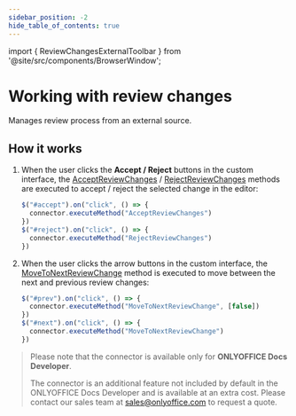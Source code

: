 ```yaml
---
sidebar_position: -2
hide_table_of_contents: true
---
```


import { ReviewChangesExternalToolbar } from '@site/src/components/BrowserWindow';

# Working with review changes

Manages review process from an external source.

<ReviewChangesExternalToolbar/>

## How it works

1. When the user clicks the **Accept / Reject** buttons in the custom interface, the [AcceptReviewChanges](/site/docs/plugin-and-macros/interacting-with-editors/text-document-api/Methods/AcceptReviewChanges.md) / [RejectReviewChanges](/site/docs/plugin-and-macros/interacting-with-editors/text-document-api/Methods/RejectReviewChanges.md) methods are executed to accept / reject the selected change in the editor:

   ``` ts
   $("#accept").on("click", () => {
     connector.executeMethod("AcceptReviewChanges")
   })
   $("#reject").on("click", () => {
     connector.executeMethod("RejectReviewChanges")
   })
   ```

2. When the user clicks the arrow buttons in the custom interface, the [MoveToNextReviewChange](/site/docs/plugin-and-macros/interacting-with-editors/text-document-api/Methods/MoveToNextReviewChange.md) method is executed to move between the next and previous review changes:

   ``` ts
   $("#prev").on("click", () => {
     connector.executeMethod("MoveToNextReviewChange", [false])
   })
   $("#next").on("click", () => {
     connector.executeMethod("MoveToNextReviewChange")
   })
   ```

> Please note that the connector is available only for **ONLYOFFICE Docs Developer**.
>
> The connector is an additional feature not included by default in the ONLYOFFICE Docs Developer and is available at an extra cost. Please contact our sales team at [sales@onlyoffice.com](mailto:sales@onlyoffice.com) to request a quote.
